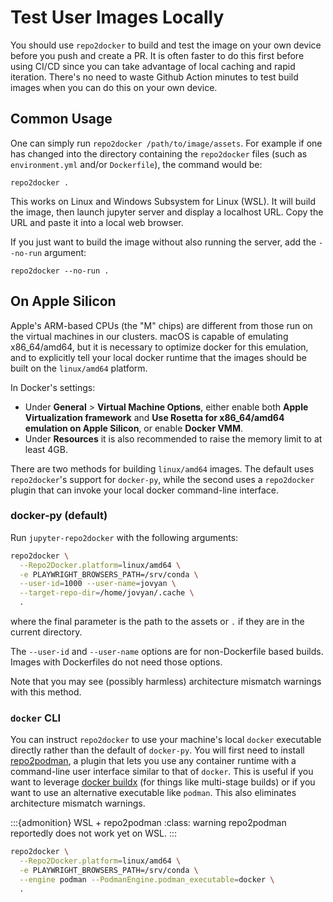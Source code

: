# Test User Images Locally

You should use `repo2docker` to build and test the image on your own device before you push and create a PR. It is often faster to do this first before using CI/CD since you can take advantage of local caching and rapid iteration. There's no need to waste Github Action minutes to test build images when you can do this on your own device.

## Common Usage

One can simply run `repo2docker /path/to/image/assets`. For example if one has changed into the directory containing the `repo2docker` files (such as `environment.yml` and/or `Dockerfile`), the command would be:

```shell
repo2docker .
```

This works on Linux and Windows Subsystem for Linux (WSL). It will build the image, then launch jupyter server and display a localhost URL. Copy the URL and paste it into a local web browser.

If you just want to build the image without also running the server,
add the `--no-run` argument:

```shell
repo2docker --no-run .
```

## On Apple Silicon

Apple's ARM-based CPUs (the "M" chips) are different from those run on the virtual machines in our clusters. macOS is capable of emulating x86_64/amd64, but it is necessary to optimize docker for this emulation, and to explicitly tell your local docker runtime that the images should be built on the `linux/amd64` platform.

In Docker's settings:

- Under **General** > **Virtual Machine Options**, either enable both **Apple Virtualization framework** and **Use Rosetta for x86_64/amd64 emulation on Apple Silicon**, or enable **Docker VMM**.
- Under **Resources** it is also recommended to raise the memory limit to at least 4GB.

There are two methods for building `linux/amd64` images. The default uses `repo2docker`'s support for `docker-py`, while the second uses a `repo2docker` plugin that can invoke your local docker command-line interface.

### docker-py (default)

Run `jupyter-repo2docker` with the following arguments:

``` bash
repo2docker \
  --Repo2Docker.platform=linux/amd64 \
  -e PLAYWRIGHT_BROWSERS_PATH=/srv/conda \
  --user-id=1000 --user-name=jovyan \
  --target-repo-dir=/home/jovyan/.cache \
  .
```

where the final parameter is the path to the assets or `.` if they are in the current directory.

The `--user-id` and `--user-name` options are for non-Dockerfile based builds. Images with Dockerfiles do not need those options.

Note that you may see (possibly harmless) architecture mismatch warnings with this method.

### `docker` CLI

You can instruct `repo2docker` to use your machine's local `docker` executable directly rather than the default of `docker-py`. You will first need to install [repo2podman](https://github.com/manics/repo2podman), a plugin that lets you use any container runtime with a command-line user interface similar to that of `docker`. This is useful if you want to leverage [docker buildx](https://github.com/docker/buildx/) (for things like multi-stage builds) or if you want to use an alternative executable like `podman`. This also eliminates architecture mismatch warnings.

:::{admonition} WSL + repo2podman
:class: warning
repo2podman reportedly does not work yet on WSL.
:::

``` bash
repo2docker \
  --Repo2Docker.platform=linux/amd64 \
  -e PLAYWRIGHT_BROWSERS_PATH=/srv/conda \
  --engine podman --PodmanEngine.podman_executable=docker \
  .
```
